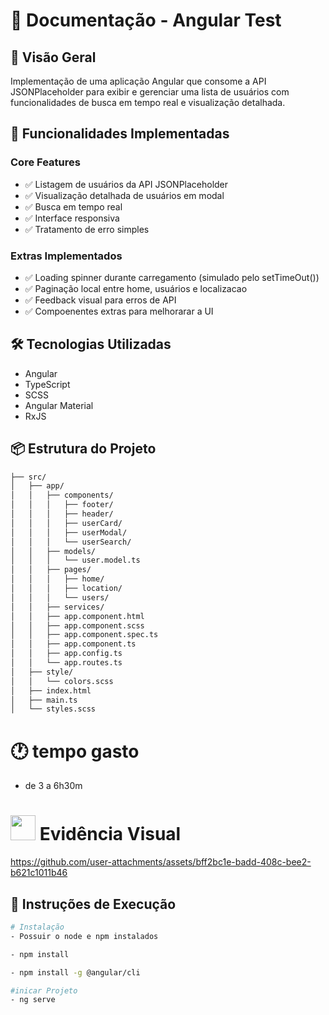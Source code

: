 # 📝 Documentação - Angular Test

## 🎯 Visão Geral
Implementação de uma aplicação Angular que consome a API JSONPlaceholder para exibir e gerenciar uma lista de usuários com funcionalidades de busca em tempo real e visualização detalhada.

## 🚀 Funcionalidades Implementadas

### Core Features
- ✅ Listagem de usuários da API JSONPlaceholder
- ✅ Visualização detalhada de usuários em modal
- ✅ Busca em tempo real
- ✅ Interface responsiva
- ✅ Tratamento de erro simples


### Extras Implementados
- ✅ Loading spinner durante carregamento (simulado pelo setTimeOut())
- ✅ Paginação local entre home, usuários e localizacao
- ✅ Feedback visual para erros de API
- ✅ Compoenentes extras para melhorarar a UI

## 🛠 Tecnologias Utilizadas
- Angular 
- TypeScript
- SCSS
- Angular Material
- RxJS

## 📦 Estrutura do Projeto

```bash
├── src/
│   ├── app/
│   │   ├── components/
│   │   │   ├── footer/
│   │   │   ├── header/
│   │   │   ├── userCard/
│   │   │   ├── userModal/
│   │   │   └── userSearch/
│   │   ├── models/
│   │   │   └── user.model.ts
│   │   ├── pages/
│   │   │   ├── home/
│   │   │   ├── location/
│   │   │   └── users/
│   │   ├── services/
│   │   ├── app.component.html
│   │   ├── app.component.scss
│   │   ├── app.component.spec.ts
│   │   ├── app.component.ts
│   │   ├── app.config.ts
│   │   └── app.routes.ts
│   ├── style/
│   │   └── colors.scss
│   ├── index.html
│   ├── main.ts
│   └── styles.scss
```

# 🕐 tempo gasto
- de 3 a 6h30m 

# <img height="40" src="https://user-images.githubusercontent.com/84249945/219472556-367952b0-d430-495e-87b9-3f4611bdab21.png" /> Evidência Visual


https://github.com/user-attachments/assets/bff2bc1e-badd-408c-bee2-b621c1011b46




## 🚦 Instruções de Execução

```bash
# Instalação
- Possuir o node e npm instalados

- npm install

- npm install -g @angular/cli

#inicar Projeto
- ng serve
```


